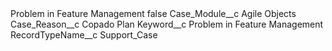 <?xml version="1.0" encoding="UTF-8"?>
<CustomMetadata xmlns="http://soap.sforce.com/2006/04/metadata" xmlns:xsi="http://www.w3.org/2001/XMLSchema-instance" xmlns:xsd="http://www.w3.org/2001/XMLSchema">
    <label>Problem in Feature Management</label>
    <protected>false</protected>
    <values>
        <field>Case_Module__c</field>
        <value xsi:type="xsd:string">Agile Objects</value>
    </values>
    <values>
        <field>Case_Reason__c</field>
        <value xsi:type="xsd:string">Copado Plan</value>
    </values>
    <values>
        <field>Keyword__c</field>
        <value xsi:type="xsd:string">Problem in Feature Management</value>
    </values>
    <values>
        <field>RecordTypeName__c</field>
        <value xsi:type="xsd:string">Support_Case</value>
    </values>
</CustomMetadata>
